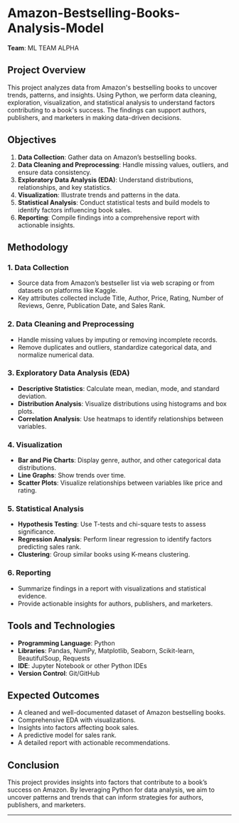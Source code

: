 # Amazon-Bestselling-Books-Analysis-Model
**Team**: ML TEAM ALPHA

## Project Overview
This project analyzes data from Amazon's bestselling books to uncover trends, patterns, and insights. Using Python, we perform data cleaning, exploration, visualization, and statistical analysis to understand factors contributing to a book's success. The findings can support authors, publishers, and marketers in making data-driven decisions.

## Objectives
1. **Data Collection**: Gather data on Amazon’s bestselling books.
2. **Data Cleaning and Preprocessing**: Handle missing values, outliers, and ensure data consistency.
3. **Exploratory Data Analysis (EDA)**: Understand distributions, relationships, and key statistics.
4. **Visualization**: Illustrate trends and patterns in the data.
5. **Statistical Analysis**: Conduct statistical tests and build models to identify factors influencing book sales.
6. **Reporting**: Compile findings into a comprehensive report with actionable insights.

## Methodology
### 1. Data Collection
   - Source data from Amazon’s bestseller list via web scraping or from datasets on platforms like Kaggle.
   - Key attributes collected include Title, Author, Price, Rating, Number of Reviews, Genre, Publication Date, and Sales Rank.

### 2. Data Cleaning and Preprocessing
   - Handle missing values by imputing or removing incomplete records.
   - Remove duplicates and outliers, standardize categorical data, and normalize numerical data.

### 3. Exploratory Data Analysis (EDA)
   - **Descriptive Statistics**: Calculate mean, median, mode, and standard deviation.
   - **Distribution Analysis**: Visualize distributions using histograms and box plots.
   - **Correlation Analysis**: Use heatmaps to identify relationships between variables.

### 4. Visualization
   - **Bar and Pie Charts**: Display genre, author, and other categorical data distributions.
   - **Line Graphs**: Show trends over time.
   - **Scatter Plots**: Visualize relationships between variables like price and rating.

### 5. Statistical Analysis
   - **Hypothesis Testing**: Use T-tests and chi-square tests to assess significance.
   - **Regression Analysis**: Perform linear regression to identify factors predicting sales rank.
   - **Clustering**: Group similar books using K-means clustering.

### 6. Reporting
   - Summarize findings in a report with visualizations and statistical evidence.
   - Provide actionable insights for authors, publishers, and marketers.

## Tools and Technologies
- **Programming Language**: Python
- **Libraries**: Pandas, NumPy, Matplotlib, Seaborn, Scikit-learn, BeautifulSoup, Requests
- **IDE**: Jupyter Notebook or other Python IDEs
- **Version Control**: Git/GitHub

## Expected Outcomes
- A cleaned and well-documented dataset of Amazon bestselling books.
- Comprehensive EDA with visualizations.
- Insights into factors affecting book sales.
- A predictive model for sales rank.
- A detailed report with actionable recommendations.

## Conclusion
This project provides insights into factors that contribute to a book’s success on Amazon. By leveraging Python for data analysis, we aim to uncover patterns and trends that can inform strategies for authors, publishers, and marketers.

---

